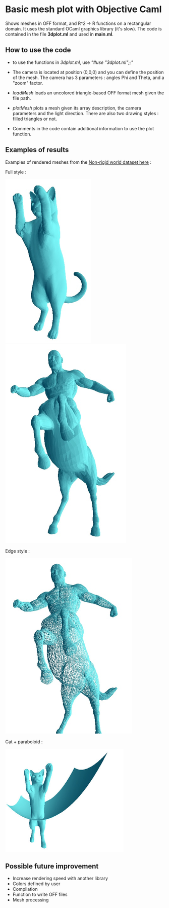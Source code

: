 # Basic mesh plot with Objective Caml
Shows meshes in OFF format, and R^2 -> R functions on a rectangular domain.
It uses the standard OCaml graphics library (it's slow).
The code is contained in the file **3dplot.ml** and used in **main.ml**.

## How to use the code
- to use the functions in *3dplot.ml*, use *"#use "3dplot.ml";;"*

- The camera is located at position (0,0,0) and you can define the position of the mesh. The camera has 3 parameters : angles Phi and Theta, and a "zoom" factor.

- *loadMesh* loads an uncolored triangle-based OFF format mesh given the file path.

- *plotMesh* plots a mesh given its array description, the camera parameters and the light direction.
There are also two drawing styles : filled triangles or not.

- Comments in the code contain additional information to use the plot function.

## Examples of results
Examples of rendered meshes from the [Non-rigid world dataset here](http://tosca.cs.technion.ac.il/book/resources_data.html) :

Full style :

![image](https://raw.githubusercontent.com/Bleuje/ocaml-mesh-plot/master/pictures/cat1_ocaml.jpg)
![image](https://raw.githubusercontent.com/Bleuje/ocaml-mesh-plot/master/pictures/centaur1_ocaml.jpg)

Edge style :

![image](https://raw.githubusercontent.com/Bleuje/ocaml-mesh-plot/master/pictures/centaur1_edge_ocaml.jpg)

Cat + paraboloid :

![image](https://raw.githubusercontent.com/Bleuje/ocaml-mesh-plot/master/pictures/catparaboloid.jpg)

## Possible future improvement
- Increase rendering speed with another library
- Colors defined by user
- Compilation
- Function to write OFF files
- Mesh processing
